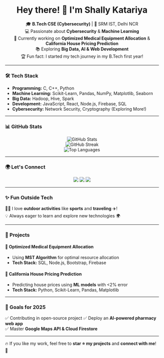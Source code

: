<h1 align="center">Hey there! 👋 I'm Shally Katariya</h1>

<p align="center">
  🎓 <b>B.Tech CSE (Cybersecurity)</b> | 🏫 SRM IST, Delhi NCR<br>
  💻 Passionate about <b>Cybersecurity</b> & <b>Machine Learning</b> <br>
  🚀 Currently working on <b>Optimized Medical Equipment Allocation</b> & <b>California House Pricing Prediction</b> <br>
  📚 Exploring <b>Big Data, AI & Web Development</b> <br>
  🏆 Fun fact: I started my tech journey in my B.Tech first year!  
</p>

---

### 🛠️ Tech Stack  
- **Programming:** C, C++, Python  
- **Machine Learning:** Scikit-Learn, Pandas, NumPy, Matplotlib, Seaborn  
- **Big Data:** Hadoop, Hive, Spark  
- **Development:** JavaScript, React, Node.js, Firebase, SQL  
- **Cybersecurity:** Network Security, Cryptography (Exploring More!)

---

### 📊 GitHub Stats  
<p align="center">
  <img src="https://github-readme-stats.vercel.app/api?username=Shally-Katariya&show_icons=true&theme=radical" alt="GitHub Stats">
  <br>
  <img src="https://github-readme-streak-stats.herokuapp.com/?user=Shally-Katariya&theme=radical" alt="GitHub Streak">
  <br>
  <img src="https://github-readme-stats.vercel.app/api/top-langs/?username=Shally-Katariya&layout=compact&theme=radical" alt="Top Languages">
</p>

---

### 🌍 Let's Connect  
<p align="center">
  <a href="https://www.linkedin.com/in/shally-katariya-158323297/"><img src="https://img.shields.io/badge/-LinkedIn-blue?style=flat&logo=linkedin"></a>
  <a href="mailto:shallykatariya10@gmail.com"><img src="https://img.shields.io/badge/-Email-red?style=flat&logo=gmail"></a>
  <a href="https://github.com/Shally-Katariya"><img src="https://img.shields.io/badge/-GitHub-black?style=flat&logo=github"></a>
</p>

---

### ✨ Fun Outside Tech  
🚴‍♀️ I love **outdoor activities** like **sports** and **traveling** ✈️!  
💡 Always eager to learn and explore new technologies 🌍  

---

### 🚀 Projects  
#### 🔹 **Optimized Medical Equipment Allocation**  
- Using **MST Algorithm** for optimal resource allocation  
- **Tech Stack:** SQL, Node.js, Bootstrap, Firebase  

#### 🔹 **California House Pricing Prediction**  
- Predicting house prices using **ML models** with <2% error  
- **Tech Stack:** Python, Scikit-Learn, Pandas, Matplotlib  

---

### 🎯 Goals for 2025  
✅ Contributing in open-source project
✅ Deploy an **AI-powered pharmacy web app**  
✅ Master **Google Maps API & Cloud Firestore**  

---

🔥 If you like my work, feel free to **star ⭐ my projects** and **connect with me**! 🚀  

